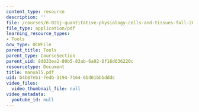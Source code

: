 ```yaml
---
content_type: resource
description: ''
file: /courses/6-021j-quantitative-physiology-cells-and-tissues-fall-2004/b4b87eb17edb319471646bd01bbbdddc_manual5.pdf
file_type: application/pdf
learning_resource_types:
- Tools
ocw_type: OCWFile
parent_title: Tools
parent_type: CourseSection
parent_uid: 8d033ea2-80b5-83ab-6a92-0f16d036220c
resourcetype: Document
title: manual5.pdf
uid: b4b87eb1-7edb-3194-7164-6bd01bbbdddc
video_files:
  video_thumbnail_file: null
video_metadata:
  youtube_id: null
---
```

